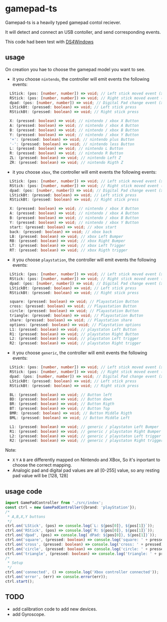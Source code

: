 # gamepad-ts

Gamepad-ts is a heavily typed gamepad contol reciever.

It will detect and connect an USB contoller, and send corresponding events.

This code had been test with [DS4Windows](https://github.com/Ryochan7/DS4Windows)

## usage

On creation you hae to choose the gamepad model you want to see.

- it you choose `nintendo`, the controller will emit events the following events:

```typescript
  LStick: (pos: [number, number]) => void; // Left stick moved event (x, y)
  RStick: (pos: [number, number]) => void; // Right stick moved event (x, y)
  dpad: (pos: [number, number]) => void; // Digital Pad change event (x, y)
  LStickBt: (pressed: boolean) => void; // Left stick press
  RStickBt: (pressed: boolean) => void; // Right stick press

  X: (pressed: boolean) => void; // nintendo / xbox X Button
  A: (pressed: boolean) => void; // nintendo / xbox A Button
  B: (pressed: boolean) => void; // nintendo / xbox B Button
  Y: (pressed: boolean) => void; // nintendo / xbox Y Button
  '+': (pressed: boolean) => void; // nintendo plus Button
  '-': (pressed: boolean) => void; // nintendo less Button
  L: (pressed: boolean) => void; // nintendo L Button
  R: (pressed: boolean) => void; // nintendo R Button
  ZL: (pressed: boolean) => void; // nintendo Left Z
  ZR: (pressed: boolean) => void; // nintendo Rigth Z
```

- it you choose `xbox`, the controller will emit events the following events:

```typescript
  LStick: (pos: [number, number]) => void; // Left stick moved event (x, y)
  RStick: (pos: [number, number]) => void; // Right stick moved event (x, y)
  dpad: (pos: [number, number]) => void; // Digital Pad change event (x, y)
  LStickBt: (pressed: boolean) => void; // Left stick press
  RStickBt: (pressed: boolean) => void; // Right stick press

  X: (pressed: boolean) => void; // nintendo / xbox X Button
  A: (pressed: boolean) => void; // nintendo / xbox A Button
  B: (pressed: boolean) => void; // nintendo / xbox B Button
  Y: (pressed: boolean) => void; // nintendo / xbox Y Button
  start: (pressed: boolean) => void; // xbox start
  back: (pressed: boolean) => void; // xbox back
  LB: (pressed: boolean) => void; // xbox Left Bumper
  RB: (pressed: boolean) => void; // xbox Right Bumper
  LT: (pressed: boolean) => void; // xbox Left Trigger
  RT: (pressed: boolean) => void; // xbox Rigth trigger
```

- it you choose `playstation`, the controller will emit events the following events:

```typescript
  LStick: (pos: [number, number]) => void; // Left stick moved event (x, y)
  RStick: (pos: [number, number]) => void; // Right stick moved event (x, y)
  dpad: (pos: [number, number]) => void; // Digital Pad change event (x, y)
  LStickBt: (pressed: boolean) => void; // Left stick press
  RStickBt: (pressed: boolean) => void; // Right stick press

  square: (pressed: boolean) => void; // Playastation Button
  cross: (pressed: boolean) => void; // Playastation Button
  circle: (pressed: boolean) => void; // Playastation Button
  triangle: (pressed: boolean) => void; // Playastation Button
  share: (pressed: boolean) => void; // Playstation share
  options: (pressed: boolean) => void; // Playstation options
  L1: (pressed: boolean) => void; // playstaton Left Button
  R1: (pressed: boolean) => void; // playstaton Right Button
  L2: (pressed: boolean) => void; // playstaton Left trigger
  R2: (pressed: boolean) => void; // playstaton Right trigger
```

- it you choose `generic`, the controller will emit events the following events:

```typescript
  LStick: (pos: [number, number]) => void; // Left stick moved event (x, y)
  RStick: (pos: [number, number]) => void; // Right stick moved event (x, y)
  dpad: (pos: [number, number]) => void; // Digital Pad change event (x, y)
  LStickBt: (pressed: boolean) => void; // Left stick press
  RStickBt: (pressed: boolean) => void; // Right stick press

  BL: (pressed: boolean) => void; // Button left
  BD: (pressed: boolean) => void; // Button down
  BR: (pressed: boolean) => void; // Button Rigth
  BT: (pressed: boolean) => void; // Button Top
  BMR: (pressed: boolean) => void; // Button Middle Rigth
  BML: (pressed: boolean) => void; // Button Middle Left

  L1: (pressed: boolean) => void; // generic / playstaton Left Bumper
  R1: (pressed: boolean) => void; // generic / playstaton Right Bumper
  L2: (pressed: boolean) => void; // generic / playstaton Left trigger
  R2: (pressed: boolean) => void; // generic / playstaton Right trigger
```

Note:

- `X` `Y` `A` `B` are differently mapped on Nintendo and XBox, So it's inportant to choose the correct mapping.
- Analogic pad and digital pad values are all [0-255] value, so any resting pad value will be [128, 128]

## usage code

```typescript
import GamePadController from './src/index';
const ctrl = new GamePadController({brand: 'playStation'});
/*
 * A,B,X,Y buttons
 */
ctrl.on('LStick', (pos) => console.log(`L: ${pos[0]}, ${pos[1]}`));
ctrl.on('RStick', (pos) => console.log(`R: ${pos[0]}, ${pos[1]}`));
ctrl.on('dpad', (pos) => console.log(`dPad: ${pos[0]}, ${pos[1]}`));
ctrl.on('square', (pressed: boolean) => console.log('square: ' + pressed));
ctrl.on('cross', (pressed: boolean) => console.log('cross: ' + pressed));
ctrl.on('circle', (pressed: boolean) => console.log('circle: ' + pressed));
ctrl.on('triangle', (pressed: boolean) => console.log('triangle: ' + pressed));
/*
 * Setup
 */
ctrl.on('connected', () => console.log('Xbox controller connected'));
ctrl.on('error', (err) => console.error(err));
ctrl.start();
```

## TODO

- add calibration code to add new devices.
- add Gyroscope.
